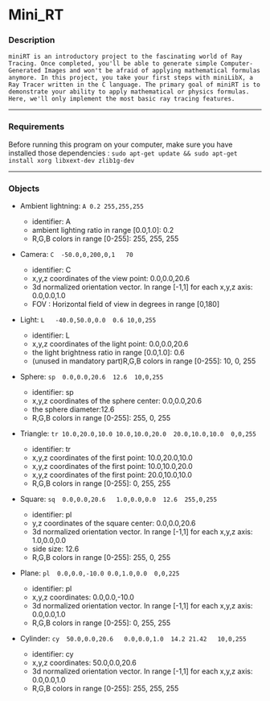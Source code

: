 # Mini_RT

### Description
    miniRT is an introductory project to the fascinating world of Ray Tracing. Once completed, you'll be able to generate simple Computer-Generated Images and won't be afraid of applying mathematical formulas anymore. In this project, you take your first steps with miniLibX, a Ray Tracer written in the C language. The primary goal of miniRT is to demonstrate your ability to apply mathematical or physics formulas. Here, we'll only implement the most basic ray tracing features.

***
### Requirements
Before running this program on your computer, make sure you have installed those dependencies :
`sudo apt-get update && sudo apt-get install xorg libxext-dev zlib1g-dev`


***
### Objects

* Ambient lightning: `A 0.2 255,255,255`
    * identifier: A
    * ambient lighting ratio in range [0.0,1.0]: 0.2
    * R,G,B colors in range [0-255]: 255, 255, 255

* Camera: `C  -50.0,0,200,0,1   70`
    * identifier: C
    * x,y,z coordinates of the view point: 0.0,0.0,20.6
    * 3d normalized orientation vector. In range [-1,1] for each x,y,z axis: 0.0,0.0,1.0
    * FOV : Horizontal field of view in degrees in range [0,180]

* Light: `L   -40.0,50.0,0.0  0.6 10,0,255`
    * identifier: L
    * x,y,z coordinates of the light point: 0.0,0.0,20.6
    * the light brightness ratio in range [0.0,1.0]: 0.6
    * (unused in mandatory part)R,G,B colors in range [0-255]: 10, 0, 255

* Sphere: `sp  0.0,0.0,20.6  12.6  10,0,255`
    * identifier: sp
    * x,y,z coordinates of the sphere center: 0.0,0.0,20.6
    * the sphere diameter:12.6
    * R,G,B colors in range [0-255]: 255, 0, 255

* Triangle: `tr 10.0,20.0,10.0 10.0,10.0,20.0  20.0,10.0,10.0  0,0,255`
    * identifier: tr
    * x,y,z coordinates of the first point: 10.0,20.0,10.0
    * x,y,z coordinates of the first point: 10.0,10.0,20.0
    * x,y,z coordinates of the first point: 20.0,10.0,10.0
    * R,G,B colors in range [0-255]: 0, 255, 255

* Square: `sq  0.0,0.0,20.6   1.0,0.0,0.0  12.6  255,0,255`
    * identifier: pl
    * y,z coordinates of the square center: 0.0,0.0,20.6
    * 3d normalized orientation vector. In range [-1,1] for each x,y,z axis: 1.0,0.0,0.0
    * side size: 12.6
    * R,G,B colors in range [0-255]: 255, 0, 255

* Plane: `pl  0.0,0.0,-10.0 0.0,1.0,0.0  0,0,225`
    * identifier: pl
    * x,y,z coordinates: 0.0,0.0,-10.0
    * 3d normalized orientation vector. In range [-1,1] for each x,y,z axis: 0.0,0.0,1.0
    * R,G,B colors in range [0-255]: 0, 255, 255

* Cylinder: `cy  50.0,0.0,20.6   0.0,0.0,1.0  14.2 21.42   10,0,255`
    * identifier: cy
    * x,y,z coordinates: 50.0,0.0,20.6
    * 3d normalized orientation vector. In range [-1,1] for each x,y,z axis: 0.0,0.0,1.0
    * R,G,B colors in range [0-255]: 255, 255, 255
